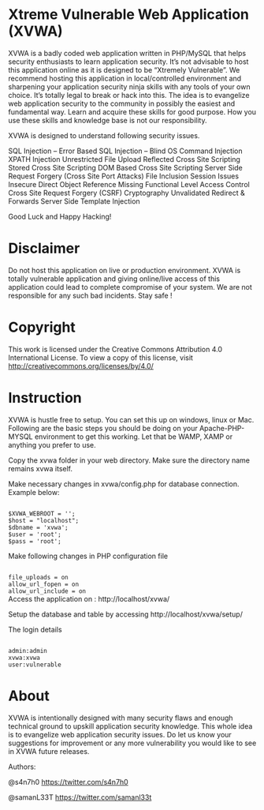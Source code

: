Xtreme Vulnerable Web Application (XVWA) 
=========================================
XVWA is a badly coded web application written in PHP/MySQL that helps security enthusiasts to learn application security.  It’s not advisable to host this application online as it is designed to be “Xtremely Vulnerable”. We recommend hosting this application in local/controlled environment and sharpening your application security ninja skills with any tools of your own choice. It’s totally legal to break or hack into this. The idea is to evangelize web application security to the community in possibly the easiest and fundamental way. Learn and acquire these skills for good purpose. How you use these skills and knowledge base is not our responsibility. 

XVWA is designed to understand following security issues. 

SQL Injection – Error Based 
SQL Injection – Blind
OS Command Injection
XPATH Injection 
Unrestricted File Upload
Reflected Cross Site Scripting 
Stored Cross Site Scripting 
DOM Based Cross Site Scripting 
Server Side Request Forgery (Cross Site Port Attacks) 
File Inclusion 
Session Issues 
Insecure Direct Object Reference 
Missing Functional Level Access Control 
Cross Site Request Forgery (CSRF)
Cryptography 
Unvalidated Redirect & Forwards
Server Side Template Injection

Good Luck and Happy Hacking!

Disclaimer 
=========================================
Do not host this application on live or production environment. XVWA is totally vulnerable application and giving online/live access of this application could lead to complete compromise of your system. We are not responsible for any such bad incidents. Stay safe ! 

Copyright
=========================================
This work is licensed under the Creative Commons Attribution 4.0 International License. 
To view a copy of this license, visit http://creativecommons.org/licenses/by/4.0/

Instruction 
=========================================
XVWA is hustle free to setup. You can set this up on windows, linux or Mac. Following are the basic steps you should be doing on your Apache-PHP-MYSQL environment to get this working.  Let that be WAMP, XAMP or anything you prefer to use. 

Copy the xvwa folder in your web directory. Make sure the directory name remains xvwa itself. 

Make necessary changes in xvwa/config.php for database connection. Example below: 

<code>
$XVWA_WEBROOT = ''; 
$host = "localhost"; 
$dbname = 'xvwa'; 
$user = 'root'; 
$pass = 'root';
</code>

Make following changes in PHP configuration file

<code>
file_uploads = on 
allow_url_fopen = on
allow_url_include = on
</code>
Access the application on : http://localhost/xvwa/

Setup the database and table by accessing http://localhost/xvwa/setup/

The login details

<code>
admin:admin
xvwa:xvwa
user:vulnerable
</code>

About 
=========================================
XVWA is intentionally designed with many security flaws and enough technical ground to upskill application security knowledge. This whole idea is to evangelize web application security issues. Do let us know your suggestions for improvement or any more vulnerability you would like to see in XVWA future releases. 

Authors:

@s4n7h0 https://twitter.com/s4n7h0 

@samanL33T https://twitter.com/samanl33t 
